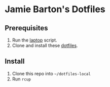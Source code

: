 # Jamie Barton's Dotfiles

## Prerequisites
1. Run the [laptop](github.com/thoughtbot/laptop) script.
2. Clone and install these [dotfiles](github.com/thoughtbot/dotfiles).

## Install
1. Clone this repo into `~/dotfiles-local`
2. Run `rcup`
